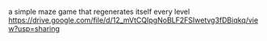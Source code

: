 a simple maze game that regenerates itself every level
https://drive.google.com/file/d/12_mVtCQIpgNoBLF2FSIwetvg3fDBiqkq/view?usp=sharing
